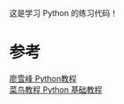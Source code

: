 这是学习 Python 的练习代码！

# 参考

[廖雪峰 Python教程](https://www.liaoxuefeng.com/wiki/1016959663602400/1016959856222624)  
[菜鸟教程 Python 基础教程](https://www.runoob.com/python/python-tutorial.html)